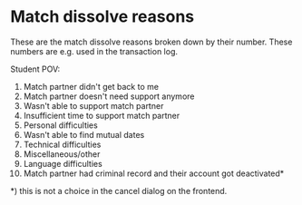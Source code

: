 # Match dissolve reasons

These are the match dissolve reasons broken down by their number. These numbers are e.g. used in the transaction log. 

Student POV:

1. Match partner didn't get back to me
2. Match partner doesn't need support anymore
3. Wasn't able to support match partner
4. Insufficient time to support match partner
5. Personal difficulties
6. Wasn't able to find mutual dates
7. Technical difficulties
8. Miscellaneous/other
9. Language difficulties
10. Match partner had criminal record and their account got deactivated*


*) this is not a choice in the cancel dialog on the frontend.
